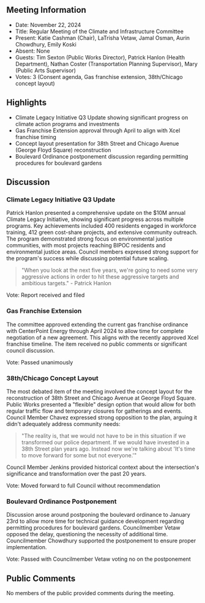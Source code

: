 ## Meeting Information
- Date: November 22, 2024
- Title: Regular Meeting of the Climate and Infrastructure Committee
- Present: Katie Cashman (Chair), LaTrisha Vetaw, Jamal Osman, Aurin Chowdhury, Emily Koski
- Absent: None
- Guests: Tim Sexton (Public Works Director), Patrick Hanlon (Health Department), Nathan Coster (Transportation Planning Supervisor), Mary (Public Arts Supervisor)
- Votes: 3 (Consent agenda, Gas franchise extension, 38th/Chicago concept layout)

## Highlights
- Climate Legacy Initiative Q3 Update showing significant progress on climate action programs and investments
- Gas Franchise Extension approval through April to align with Xcel franchise timing
- Concept layout presentation for 38th Street and Chicago Avenue (George Floyd Square) reconstruction
- Boulevard Ordinance postponement discussion regarding permitting procedures for boulevard gardens

## Discussion 

### Climate Legacy Initiative Q3 Update
Patrick Hanlon presented a comprehensive update on the $10M annual Climate Legacy Initiative, showing significant progress across multiple programs. Key achievements included 400 residents engaged in workforce training, 412 green cost-share projects, and extensive community outreach. The program demonstrated strong focus on environmental justice communities, with most projects reaching BIPOC residents and environmental justice areas. Council members expressed strong support for the program's success while discussing potential future scaling.

> "When you look at the next five years, we're going to need some very aggressive actions in order to hit these aggressive targets and ambitious targets." - Patrick Hanlon

Vote: Report received and filed

### Gas Franchise Extension
The committee approved extending the current gas franchise ordinance with CenterPoint Energy through April 2024 to allow time for complete negotiation of a new agreement. This aligns with the recently approved Xcel franchise timeline. The item received no public comments or significant council discussion.

Vote: Passed unanimously

### 38th/Chicago Concept Layout
The most debated item of the meeting involved the concept layout for the reconstruction of 38th Street and Chicago Avenue at George Floyd Square. Public Works presented a "flexible" design option that would allow for both regular traffic flow and temporary closures for gatherings and events. Council Member Chavez expressed strong opposition to the plan, arguing it didn't adequately address community needs:

> "The reality is, that we would not have to be in this situation if we transformed our police department. If we would have invested in a 38th Street plan years ago. Instead now we're talking about 'It's time to move forward for some but not everyone.'"

Council Member Jenkins provided historical context about the intersection's significance and transformation over the past 20 years.

Vote: Moved forward to full Council without recommendation

### Boulevard Ordinance Postponement 
Discussion arose around postponing the boulevard ordinance to January 23rd to allow more time for technical guidance development regarding permitting procedures for boulevard gardens. Councilmember Vetaw opposed the delay, questioning the necessity of additional time. Councilmember Chowdhury supported the postponement to ensure proper implementation.

Vote: Passed with Councilmember Vetaw voting no on the postponement

## Public Comments
No members of the public provided comments during the meeting.
